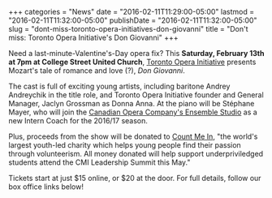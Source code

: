 +++
categories = "News"
date = "2016-02-11T11:29:00-05:00"
lastmod = "2016-02-11T11:32:00-05:00"
publishDate = "2016-02-11T11:32:00-05:00"
slug = "dont-miss-toronto-opera-initiatives-don-giovanni"
title = "Don&#039;t miss: Toronto Opera Initiative&#039;s Don Giovanni"
+++

Need a last-minute-Valentine's-Day opera fix? This **Saturday, February 13th at 7pm at College Street United Church**, [Toronto Opera Initiative](https://www.facebook.com/events/1040623135968658/) presents Mozart's tale of romance and love (?), *Don Giovanni*.

The cast is full of exciting young artists, including baritone Andrey Andreychik in the title role, and Toronto Opera Initiative founder and General Manager, Jaclyn Grossman as Donna Anna. At the piano will be Stéphane Mayer, who will join the [Canadian Opera Company's Ensemble Studio](http://www.coc.ca/AboutTheCOC/CompanyMembers/EnsembleStudio.aspx) as a new Intern Coach for the 2016/17 season.

Plus, proceeds from the show will be donated to [Count Me In](http://www.cmimovement.com/Count_Me_In/Count_Me_In_-_The_Largest_Youth_Led_Movement_Promoting_Volunteerism.html), "the world's largest youth-led charity which helps young people find their passion through volunteerism. All money donated will help support underpriviledged students attend the CMI Leadership Summit this May."

Tickets start at just $15 online, or $20 at the door. For full details, follow our box office links below!
